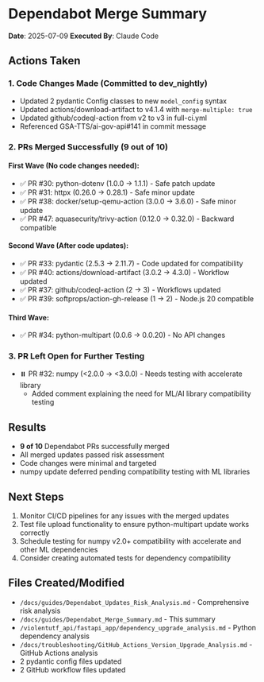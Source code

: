 # Dependabot Merge Summary

**Date**: 2025-07-09
**Executed By**: Claude Code

## Actions Taken

### 1. Code Changes Made (Committed to dev_nightly)
- Updated 2 pydantic Config classes to new `model_config` syntax
- Updated actions/download-artifact to v4.1.4 with `merge-multiple: true`
- Updated github/codeql-action from v2 to v3 in full-ci.yml
- Referenced GSA-TTS/ai-gov-api#141 in commit message

### 2. PRs Merged Successfully (9 out of 10)

#### First Wave (No code changes needed):
- ✅ PR #30: python-dotenv (1.0.0 → 1.1.1) - Safe patch update
- ✅ PR #31: httpx (0.26.0 → 0.28.1) - Safe minor update
- ✅ PR #38: docker/setup-qemu-action (3.0.0 → 3.6.0) - Safe minor update
- ✅ PR #47: aquasecurity/trivy-action (0.12.0 → 0.32.0) - Backward compatible

#### Second Wave (After code updates):
- ✅ PR #33: pydantic (2.5.3 → 2.11.7) - Code updated for compatibility
- ✅ PR #40: actions/download-artifact (3.0.2 → 4.3.0) - Workflow updated
- ✅ PR #37: github/codeql-action (2 → 3) - Workflows updated
- ✅ PR #39: softprops/action-gh-release (1 → 2) - Node.js 20 compatible

#### Third Wave:
- ✅ PR #34: python-multipart (0.0.6 → 0.0.20) - No API changes

### 3. PR Left Open for Further Testing
- ⏸️ PR #32: numpy (<2.0.0 → <3.0.0) - Needs testing with accelerate library
  - Added comment explaining the need for ML/AI library compatibility testing

## Results

- **9 of 10** Dependabot PRs successfully merged
- All merged updates passed risk assessment
- Code changes were minimal and targeted
- numpy update deferred pending compatibility testing with ML libraries

## Next Steps

1. Monitor CI/CD pipelines for any issues with the merged updates
2. Test file upload functionality to ensure python-multipart update works correctly
3. Schedule testing for numpy v2.0+ compatibility with accelerate and other ML dependencies
4. Consider creating automated tests for dependency compatibility

## Files Created/Modified

- `/docs/guides/Dependabot_Updates_Risk_Analysis.md` - Comprehensive risk analysis
- `/docs/guides/Dependabot_Merge_Summary.md` - This summary
- `/violentutf_api/fastapi_app/dependency_upgrade_analysis.md` - Python dependency analysis
- `/docs/troubleshooting/GitHub_Actions_Version_Upgrade_Analysis.md` - GitHub Actions analysis
- 2 pydantic config files updated
- 2 GitHub workflow files updated
